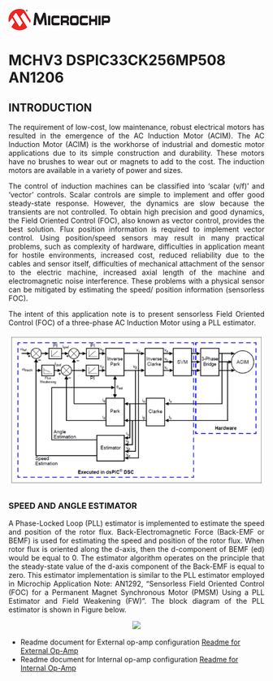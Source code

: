 ![image](images/microchip.jpg) 

# MCHV3 DSPIC33CK256MP508 AN1206

## INTRODUCTION
<p style='text-align: justify;'>
The requirement of low-cost, low maintenance, robust electrical motors has resulted in the emergence of the AC Induction Motor (ACIM). The AC Induction Motor (ACIM) is the workhorse of industrial and domestic motor applications due to its simple construction and durability. These motors have no brushes to wear out or magnets to add to the cost. The induction motors are available in a variety of power and sizes.</p>
<p style='text-align: justify;'>
The control of induction machines can be classified into ‘scalar (v/f)’ and ‘vector’ controls. Scalar controls are simple to implement and offer good steady-state response. However, the dynamics are slow because the transients are not controlled. To obtain high precision and good dynamics, the Field Oriented Control (FOC), also known as vector control, provides the best solution. Flux position information is required to implement vector control. Using position/speed sensors may result in many practical problems, such as complexity of hardware, difficulties in application meant for hostile environments, increased cost, reduced reliability due to the cables and sensor itself, difficulties of mechanical attachment of the sensor to the electric machine, increased axial length of the machine and electromagnetic noise interference. These problems with a physical sensor can be mitigated by estimating the speed/ position information (sensorless FOC).</p>
<p style='text-align: justify;'>
The intent of this application note is to present sensorless Field Oriented Control (FOC) of a three-phase AC Induction Motor using a PLL estimator.</p>
<p align="center">
  <img src="images/focblockdiagram.PNG">
</p>

### SPEED AND ANGLE ESTIMATOR
<p style='text-align: justify;'>
A Phase-Locked Loop (PLL) estimator is implemented to estimate the speed and position of the rotor flux. Back-Electromagnetic Force (Back-EMF or BEMF) is used for estimating the speed and position of the rotor flux. When rotor flux is oriented along the d-axis, then the d-component of BEMF (ed) would be equal to 0. The estimator algorithm operates on the principle that the steady-state value of the d-axis component of the Back-EMF is equal to zero. This estimator implementation is similar to the PLL estimator employed in Microchip Application Note: AN1292, “Sensorless Field Oriented Control (FOC) for a Permanent Magnet Synchronous Motor (PMSM) Using a PLL Estimator and Field Weakening (FW)”. The block diagram of the PLL estimator is shown in Figure below.</p>
<p align="center">
  <img src="pllestimatorblockdiagram.PNG">
</p>

- Readme document for External op-amp configuration [Readme for External Op-Amp](mchv3_dspic33ck256mp508_an1206/docs/README_external.md)
- Readme document for Internal op-amp configuration [Readme for Internal Op-Amp](mchv3_dspic33ck256mp508_an1206/docs/README_internal.md)